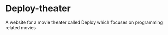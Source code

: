 # Deploy-theater
A website for a movie theater called Deploy which focuses on programming related movies
